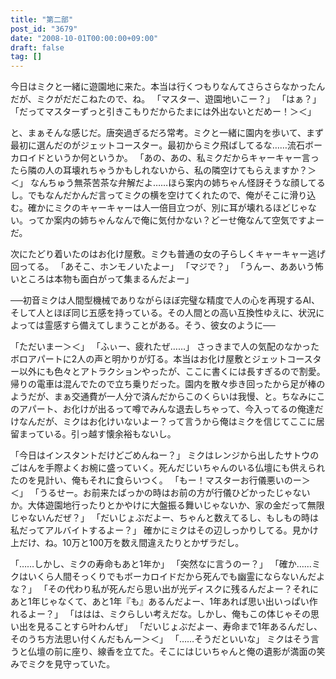 ```yaml
---
title: "第二部"
post_id: "3679"
date: "2008-10-01T00:00:00+09:00"
draft: false
tag: []
---
```



今日はミクと一緒に遊園地に来た。本当は行くつもりなんてさらさらなかったんだが、ミクがだだこねたので、ね。
「マスター、遊園地いこー？」
「はぁ？」
「だってマスターずっと引きこもりだからたまには外出ないとだめー！＞＜」

と、まぁそんな感じだ。唐突過ぎるだろ常考。ミクと一緒に園内を歩いて、まず最初に選んだのがジェットコースター。最初からミク飛ばしてるな……流石ボーカロイドというか何というか。
「あの、あの、私ミクだからキャーキャー言ったら隣の人の耳壊れちゃうかもしれないから、私の隣空けてもらえますか？＞＜」
なんちゅう無茶苦茶な弁解だよ……ほら案内の姉ちゃん怪訝そうな顔してるし。でもなんだかんだ言ってミクの横を空けてくれたので、俺がそこに滑り込む。確かにミクのキャーキャーは人一倍目立つが、別に耳が壊れるほどじゃない。ってか案内の姉ちゃんなんで俺に気付かない？どーせ俺なんて空気ですよーだ。

次にたどり着いたのはお化け屋敷。ミクも普通の女の子らしくキャーキャー逃げ回ってる。
「あそこ、ホンモノいたよー」
「マジで？」
「うんー、ああいう怖いところは本物も面白がって集まるんだよー」

──初音ミクは人間型機械でありながらほぼ完璧な精度で人の心を再現するAI、そして人とほぼ同じ五感を持っている。その人間との高い互換性ゆえに、状況によっては霊感すら備えてしまうことがある。そう、彼女のように──

「ただいまー＞＜」
「ふぃー、疲れたぜ……」
さっきまで人の気配のなかったボロアパートに2人の声と明かりが灯る。本当はお化け屋敷とジェットコースター以外にも色々とアトラクションやったが、ここに書くには長すぎるので割愛。帰りの電車は混んでたので立ち乗りだった。園内を散々歩き回ったから足が棒のようだが、まぁ交通費が一人分で済んだからこのくらいは我慢、と。ちなみにこのアパート、お化けが出るって噂でみんな退去しちゃって、今入ってるの俺達だけなんだが、ミクはお化けいないよー？って言うから俺はミクを信じてここに居留まっている。引っ越す懐余裕もないし。

「今日はインスタントだけどごめんねー？」
ミクはレンジから出したサトウのごはんを手際よくお椀に盛っていく。死んだじいちゃんのいる仏壇にも供えられたのを見計い、俺もそれに食らいつく。
「もー！マスターお行儀悪いのー＞＜」
「うるせー。お前来たばっかの時はお前の方が行儀ひどかったじゃないか。大体遊園地行ったりとかやけに大盤振る舞いじゃないか、家の金だって無限じゃないんだぜ？」
「だいじょぶだよー、ちゃんと数えてるし、もしもの時は私だってアルバイトするよー？」
確かにミクはその辺しっかりしてる。見かけ上だけ、ね。10万と100万を数え間違えたりとかザラだし。

「……しかし、ミクの寿命もあと1年か」
「突然なに言うのー？」
「確か……ミクはいくら人間そっくりでもボーカロイドだから死んでも幽霊にならないんだよな？」
「その代わり私が死んだら思い出が光ディスクに残るんだよー？それにあと1年じゃなくて、あと1年『も』あるんだよー、1年あれば思い出いっぱい作れるよー？」
「ははは、ミクらしい考えだな。しかし、俺もこの体じゃその思い出を見ることすら叶わんぜ」
「だいじょぶだよー、寿命まで1年あるんだし、そのうち方法思い付くんだもんー＞＜」
「……そうだといいな」
ミクはそう言うと仏壇の前に座り、線香を立てた。そこにはじいちゃんと俺の遺影が満面の笑みでミクを見守っていた。
